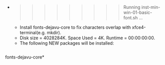 * >>>>>>>>> Running inst-min-win-01-basic-font.sh ...
  * Install fonts-dejavu-core to fix characters overlap with xfce4-terminal(e.g. mkdir).
  * Disk size = 4028284K. Space Used = 4K. Runtime = 00:00:00:00.
  * The following NEW packages will be installed:
  ```bash
fonts-dejavu-core*
  ```
